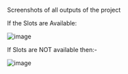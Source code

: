 Screenshots of all outputs of the project

If the Slots are Available:

![image](https://user-images.githubusercontent.com/67605455/136238343-b997bffe-42aa-4316-9d60-a00ad12d6630.png)


If Slots are NOT available then:-

![image](https://user-images.githubusercontent.com/67605455/136092345-b0bf4449-3d84-4171-b895-1354d40ee513.png)
